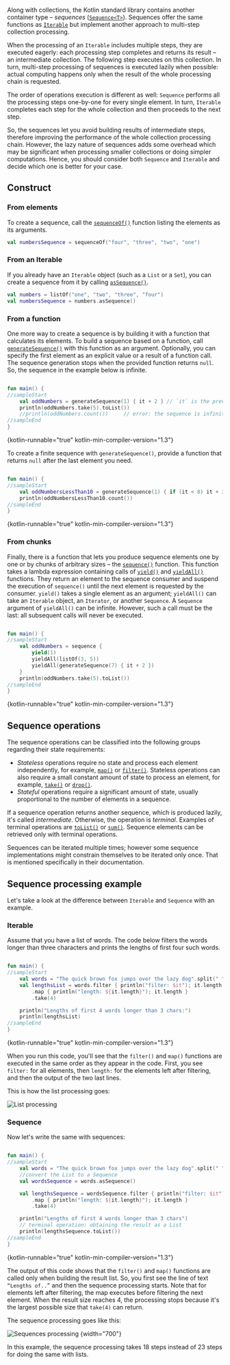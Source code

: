 [//]: # (title: Sequences)

Along with collections, the Kotlin standard library contains another container type – _sequences_ ([`Sequence<T>`](https://kotlinlang.org/api/latest/jvm/stdlib/kotlin.sequences/-sequence/index.html)).
Sequences offer the same functions as [`Iterable`](https://kotlinlang.org/api/latest/jvm/stdlib/kotlin.collections/-iterable/index.html)
but implement another approach to multi-step collection processing.

When the processing of an `Iterable` includes multiple steps, they are executed eagerly: each processing step completes
and returns its result – an intermediate collection. The following step executes on this collection. In turn, multi-step
processing of sequences is executed lazily when possible: actual computing happens only when the result of the whole
processing chain is requested. 

The order of operations execution is different as well: `Sequence` performs all the processing steps one-by-one for every
single element. In turn, `Iterable` completes each step for the whole collection and then proceeds to the next step. 

So, the sequences let you avoid building results of intermediate steps, therefore improving the performance of the whole
collection processing chain. However, the lazy nature of sequences adds some overhead which may be significant when
processing smaller collections or doing simpler computations. Hence, you should consider both `Sequence` and `Iterable`
and decide which one is better for your case.

## Construct

### From elements

To create a sequence, call the [`sequenceOf()`](https://kotlinlang.org/api/latest/jvm/stdlib/kotlin.sequences/sequence-of.html)
function listing the elements as its arguments.

```kotlin
val numbersSequence = sequenceOf("four", "three", "two", "one")
```

### From an Iterable

If you already have an `Iterable` object (such as a `List` or a `Set`), you can create a sequence from it by calling
[`asSequence()`](https://kotlinlang.org/api/latest/jvm/stdlib/kotlin.collections/as-sequence.html).

```kotlin
val numbers = listOf("one", "two", "three", "four")
val numbersSequence = numbers.asSequence()

```

### From a function

One more way to create a sequence is by building it with a function that calculates its elements.
To build a sequence based on a function, call [`generateSequence()`](https://kotlinlang.org/api/latest/jvm/stdlib/kotlin.sequences/generate-sequence.html)
with this function as an argument. Optionally, you can specify the first element as an explicit value or a result of a function call.
The sequence generation stops when the provided function returns `null`. So, the sequence in the example below is infinite.

```kotlin

fun main() {
//sampleStart
    val oddNumbers = generateSequence(1) { it + 2 } // `it` is the previous element
    println(oddNumbers.take(5).toList())
    //println(oddNumbers.count())     // error: the sequence is infinite
//sampleEnd
}
```
{kotlin-runnable="true" kotlin-min-compiler-version="1.3"}

To create a finite sequence with `generateSequence()`, provide a function that returns `null` after the last element you need.

```kotlin

fun main() {
//sampleStart
    val oddNumbersLessThan10 = generateSequence(1) { if (it < 8) it + 2 else null }
    println(oddNumbersLessThan10.count())
//sampleEnd
}
```
{kotlin-runnable="true" kotlin-min-compiler-version="1.3"}

### From chunks

Finally, there is a function that lets you produce sequence elements one by one or by chunks of arbitrary sizes – the
[`sequence()`](https://kotlinlang.org/api/latest/jvm/stdlib/kotlin.sequences/sequence.html) function.
This function takes a lambda expression containing calls of [`yield()`](https://kotlinlang.org/api/latest/jvm/stdlib/kotlin.sequences/-sequence-scope/yield.html)
and [`yieldAll()`](https://kotlinlang.org/api/latest/jvm/stdlib/kotlin.sequences/-sequence-scope/yield-all.html) functions.
They return an element to the sequence consumer and suspend the execution of `sequence()` until the next element is
requested by the consumer. `yield()` takes a single element as an argument; `yieldAll()` can take an `Iterable` object,
an `Iterator`, or another `Sequence`. A `Sequence` argument of `yieldAll()` can be infinite. However, such a call must be
the last: all subsequent calls will never be executed.

```kotlin

fun main() {
//sampleStart
    val oddNumbers = sequence {
        yield(1)
        yieldAll(listOf(3, 5))
        yieldAll(generateSequence(7) { it + 2 })
    }
    println(oddNumbers.take(5).toList())
//sampleEnd
}
```
{kotlin-runnable="true" kotlin-min-compiler-version="1.3"}

## Sequence operations

The sequence operations can be classified into the following groups regarding their state requirements:

* _Stateless_ operations require no state and process each element independently, for example, [`map()`](collection-transformations.md#map) or [`filter()`](collection-filtering.md).
   Stateless operations can also require a small constant amount of state to process an element, for example, [`take()`](collection-parts.md) or [`drop()`](collection-parts.md).
* _Stateful_ operations require a significant amount of state, usually proportional to the number of elements in a sequence.

If a sequence operation returns another sequence, which is produced lazily, it's called _intermediate_.
Otherwise, the operation is _terminal_. Examples of terminal operations are [`toList()`](constructing-collections.md#copy)
or [`sum()`](collection-aggregate.md). Sequence elements can be retrieved only with terminal operations.

Sequences can be iterated multiple times; however some sequence implementations might constrain themselves to be iterated
only once. That is mentioned specifically in their documentation.

## Sequence processing example

Let's take a look at the difference between `Iterable` and `Sequence` with an example. 

### Iterable

Assume that you have a list of words. The code below filters the words longer than three characters and prints the lengths
of first four such words.

```kotlin

fun main() {    
//sampleStart
    val words = "The quick brown fox jumps over the lazy dog".split(" ")
    val lengthsList = words.filter { println("filter: $it"); it.length > 3 }
        .map { println("length: ${it.length}"); it.length }
        .take(4)

    println("Lengths of first 4 words longer than 3 chars:")
    println(lengthsList)
//sampleEnd
}
```
{kotlin-runnable="true" kotlin-min-compiler-version="1.3"}

When you run this code, you'll see that the `filter()` and `map()` functions are executed in the same order as they appear
in the code. First, you see `filter:` for all elements, then `length:` for the elements left after filtering, and then
the output of the two last lines. 

This is how the list processing goes:

![List processing](list-processing.png)

### Sequence

Now let's write the same with sequences:

```kotlin

fun main() {
//sampleStart
    val words = "The quick brown fox jumps over the lazy dog".split(" ")
    //convert the List to a Sequence
    val wordsSequence = words.asSequence()

    val lengthsSequence = wordsSequence.filter { println("filter: $it"); it.length > 3 }
        .map { println("length: ${it.length}"); it.length }
        .take(4)

    println("Lengths of first 4 words longer than 3 chars")
    // terminal operation: obtaining the result as a List
    println(lengthsSequence.toList())
//sampleEnd
}
```
{kotlin-runnable="true" kotlin-min-compiler-version="1.3"}

The output of this code shows that the `filter()` and `map()` functions are called only when building the result list.
So, you first see the line of text `“Lengths of..”` and then the sequence processing starts.
Note that for elements left after filtering, the map executes before filtering the next element.
When the result size reaches 4, the processing stops because it's the largest possible size that `take(4)` can return.

The sequence processing goes like this:

![Sequences processing](sequence-processing.png) {width="700"}

In this example, the sequence processing takes 18 steps instead of 23 steps for doing the same with lists.
